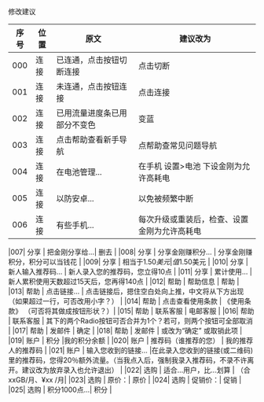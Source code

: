 
修改建议

|序号|位置|原文|建议改为|
|---|---|---|---|
|000| 连接 | 已连通，点击按钮切断连接 |  点击切断|
|001| 连接 | 未连通，点击按钮连接 | 点击连接|
|002| 连接 | 已用流量进度条已用部分不变色 | 变蓝 |
|003| 连接 | 点击帮助查看新手导航 | 点帮助查常见问题导航 |
|004| 连接 | 在电池管理... | 在手机 设置>电池 下设金刚为允许高耗电 |
|005| 连接 | 以防安卓...  | 以免被频繁中断 |
|006| 连接 | 有些手机... | 每次升级或重装后，检查、设置金刚为允许高耗电 |



|007| 分享 | 把金刚分享给...| 删去 |
|008| 分享 | 分享金刚赚积分... | 分享金刚赚积分，积分可以当钱花 |
|009| 分享 | 相当于$1.50美元 | 值$1.50美元 |
|010| 分享 | 新人输入推荐码... | 新人录入您的推荐码，您立得10点 |
|011| 分享 | 累计使用... | 新人累积使用天数超过15天后，您再得140点 |
|012| 帮助 | 帮助信息 | 帮助 |
|013| 帮助 | 点击链接... | 点击链接后，摁住空白处向上推，中文将从下方出现（如果超过一行，可否改用小字？） |
|014| 帮助 | 点击查看使用条款 | 《使用条款》 （可否将其做成按钮形状？）|
|015| 帮助 | 联系客服 | 电邮客服 |
|016| 帮助 | 联系客服 | 其下的两个Radio按钮可否合并为1个？若可，则两个按钮可全部取消 |
|017| 帮助 | 发邮件 | 确定 |
|018| 帮助 | 发邮件 | 或改为“确定” 或取销此项 |
|019| 账户 | 积分 |我的积分余额  |
|020| 账户 | 推荐码（谁推荐的您） | 我的推荐人的推荐码 |
|021| 账户 | 输入您收到的链接... |在此录入您收到的链接(或二维码)里的推荐码，您得20％额外流量。（当我点入后，强制我录入推荐码，不录不许离开。建议改为放弃录入也允许退出）  |
|022| 选购 | 适合...用户，比...划算 | （合xxGB/月、¥xx /月|
|023| 选购 | 原价：| 原价 |
|024| 选购 | 促销价：| 促销 |
|025| 选购 | 积分1000点...| 积分 |
